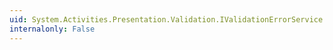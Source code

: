 ```yaml
---
uid: System.Activities.Presentation.Validation.IValidationErrorService.ShowValidationErrors(System.Collections.Generic.IList{System.Activities.Presentation.Validation.ValidationErrorInfo})
internalonly: False
---
```

